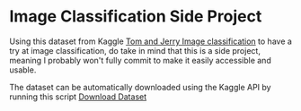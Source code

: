 # Image Classification Side Project

Using this dataset from Kaggle [Tom and Jerry Image classification](kaggle.com/datasets/balabaskar/tom-and-jerry) to have a try at image classification, do take in mind that this is a side project, meaning I probably won't fully commit to make it easily accessible and usable.

The dataset can be automatically downloaded using the Kaggle API by running this script [Download Dataset]()
